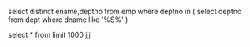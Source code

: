 select distinct ename,deptno
from emp
where deptno in (
  select deptno
  from dept
  where dname like '%S%'
  )

  select *
  from
  limit 1000
  jjj
  
